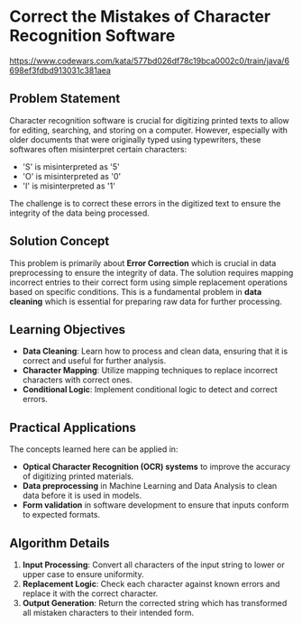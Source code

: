 # Correct the Mistakes of Character Recognition Software

https://www.codewars.com/kata/577bd026df78c19bca0002c0/train/java/6698ef3fdbd913031c381aea

## Problem Statement

Character recognition software is crucial for digitizing printed texts to allow for editing, searching, and storing on a computer. However, especially with older documents that were originally typed using typewriters, these softwares often misinterpret certain characters:
- 'S' is misinterpreted as '5'
- 'O' is misinterpreted as '0'
- 'I' is misinterpreted as '1'

The challenge is to correct these errors in the digitized text to ensure the integrity of the data being processed.

## Solution Concept

This problem is primarily about **Error Correction** which is crucial in data preprocessing to ensure the integrity of data. The solution requires mapping incorrect entries to their correct form using simple replacement operations based on specific conditions. This is a fundamental problem in **data cleaning** which is essential for preparing raw data for further processing.

## Learning Objectives

- **Data Cleaning**: Learn how to process and clean data, ensuring that it is correct and useful for further analysis.
- **Character Mapping**: Utilize mapping techniques to replace incorrect characters with correct ones.
- **Conditional Logic**: Implement conditional logic to detect and correct errors.

## Practical Applications

The concepts learned here can be applied in:

- **Optical Character Recognition (OCR) systems** to improve the accuracy of digitizing printed materials.
- **Data preprocessing** in Machine Learning and Data Analysis to clean data before it is used in models.
- **Form validation** in software development to ensure that inputs conform to expected formats.

## Algorithm Details

1. **Input Processing**: Convert all characters of the input string to lower or upper case to ensure uniformity.
2. **Replacement Logic**: Check each character against known errors and replace it with the correct character.
3. **Output Generation**: Return the corrected string which has transformed all mistaken characters to their intended form.
